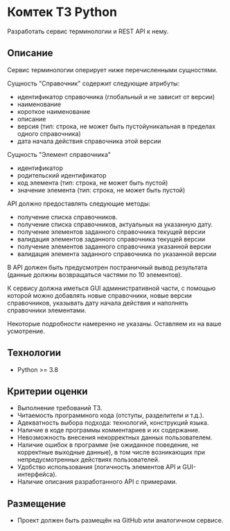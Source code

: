 # Комтек ТЗ Python

Разработать сервис терминологии и REST API к нему.



## Описание

Сервис терминологии оперирует ниже перечисленными сущностями.



Сущность "Справочник" содержит следующие атрибуты:

- идентификатор справочника (глобальный и не зависит от версии)
- наименование
- короткое наименование
- описание
- версия (тип: строка,  не может быть пустойуникальная в пределах одного справочника)
- дата начала действия справочника этой версии



Сущность "Элемент справочника"

- идентификатор
- родительский идентификатор
- код элемента (тип: строка, не может быть пустой)
- значение элемента (тип: строка, не может быть пустой)



API должно предоставлять следующие методы:

- получение списка справочников.
- получение списка справочников, актуальных на указанную дату.
- получение элементов заданного справочника текущей версии
- валидация элементов заданного справочника текущей версии
- получение элементов заданного справочника указанной версии
- валидация элемента заданного справочника по указанной версии

В API должен быть предусмотрен постраничный вывод результата (данные должны возвращаться частями по 10 элементов).

К сервису должна иметься GUI административной части, с помощью которой можно добавлять новые справочники, новые версии справочников, указывать дату начала действия и наполнять справочники элементами.

Некоторые подробности намеренно не указаны. Оставляем их на ваше усмотрение.

## Технологии

* Python >= 3.8

## Критерии оценки

* Выполнение требований ТЗ.
* Читаемость программного кода (отступы, разделители и т.д.).
* Адекватность выбора подхода: технологий, конструкций языка.
* Наличие в коде программы комментариев и их содержание.
* Невозможность внесения некорректных данных пользователем.
* Наличие ошибок в программе (не ожиданное поведение, не корректные выходные данные), в том числе возникающих при непредусмотренных действиях пользователей.
* Удобство использования (логичность элементов API и GUI-интерфейса).
* Наличие описания разработанного API с примерами.

## Размещение

* Проект должен быть размещён на GitHub или аналогичном сервисе.
